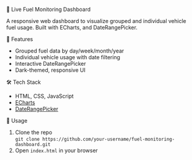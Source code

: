  🚛 Live Fuel Monitoring Dashboard

A responsive web dashboard to visualize grouped and individual vehicle fuel usage. Built with ECharts, and DateRangePicker.

 🔧 Features
- Grouped fuel data by day/week/month/year
- Individual vehicle usage with date filtering
- Interactive DateRangePicker
- Dark-themed, responsive UI

 🛠️ Tech Stack
- HTML, CSS, JavaScript
- [ECharts](https://echarts.apache.org/)
- [DateRangePicker](https://www.daterangepicker.com/)

 🚀 Usage
1. Clone the repo  
   `git clone https://github.com/your-username/fuel-monitoring-dashboard.git`
2. Open `index.html` in your browser
